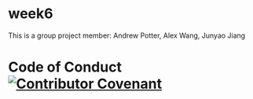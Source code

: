# week6

This is a group project
member: Andrew Potter, Alex Wang, Junyao Jiang

# Code of Conduct [![Contributor Covenant](https://img.shields.io/badge/Contributor%20Covenant-v2.0%20adopted-ff69b4.svg)](code_of_conduct.md)